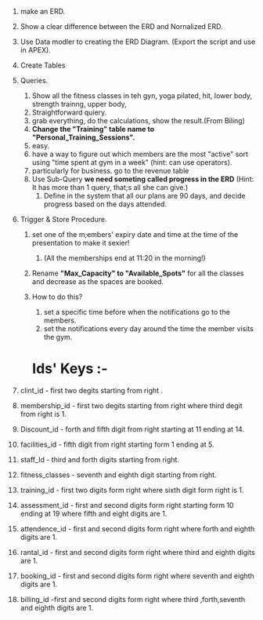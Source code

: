 1. make an ERD.
   
2. Show a clear difference between the ERD and Nornalized ERD.
   
3. Use Data modler to creating the ERD Diagram. (Export the script and use in APEX).
   
4. Create Tables
   
5. Queries.
   
   1. Show all the fitness classes in teh gyn, yoga pilated, hit, lower body, strength trainng, upper body,
   2. Straightforward quiery.
   3. grab everything, do the calculations, show the result.(From Biling)
   4. **Change the "Training" table name to "Personal_Training_Sessions".**
   5. easy.
   6. have a way to figure out which members are the most "active" sort using "time spent at gym in a week" (hint: can use operators).
   7. particularly for business. go to the revenue table
   8. Use Sub-Query **we need someting called progress in the ERD** (Hint: It has more than 1 query, that;s all she can give.)
      1. Define in the system that all our plans are 90 days, and decide progress based on the days attended.
   
6. Trigger & Store Procedure.
   
   1. set one of the m;embers' expiry date and time at the time of the presentation to make it sexier!
      1. (All the memberships end at 11:20 in the morning!)
   2. Rename **"Max_Capacity" to "Available_Spots"** for all the classes and decrease as the spaces are booked.
   3. How to do this? 
      1. set a specific time before when the notifications go to the members.
      2. set the notifications every day around the time the member visits the gym.


      #  Ids' Keys :-
1. clint_id - first two degits starting from right .
2. membership_id - first two degits starting from right where third degit from right is 1.
3. Discount_id - forth and fifth digit from right starting at 11 ending at 14.
4. facilities_id  - fifth digit from right  starting form 1 ending at 5.
5. staff_Id  - third and forth digits starting from right.
6. fitness_classes - seventh and eighth digit starting from right.
7. training_id  - first two digits form right where sixth digit form right is 1.
8. assessment_id - first and second digits form right starting form 10 ending at 19 where fifth and eight digits are 1.
9. attendence_id  - first and second digits form right where forth and eighth digits are 1.
10. rantal_id - first and second digits form right where third and eighth digits are 1.
11. booking_id - first and second digits form right where seventh and eighth digits are 1.
12. billing_id  -first and second digits form right where  third ,forth,seventh and eighth digits are 1.